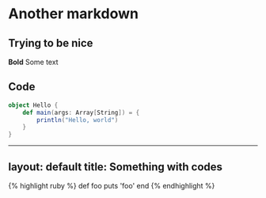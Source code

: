 # Another markdown
## Trying to be nice
**Bold**
Some text

## Code 

```Scala
object Hello {
    def main(args: Array[String]) = {
        println("Hello, world")
    }
}
```
---
layout: default
title: Something with codes
---

{% highlight ruby %}
def foo
  puts 'foo'
end
{% endhighlight %}

